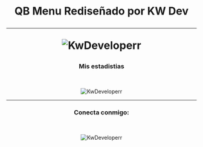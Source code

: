 <h1 align="center"QB Menu Redesigned</h1>

<p align="center" >QB Menu Rediseñado por KW Dev</p>


<hr width="100%" align="right">

<img align="center" src="https://i.postimg.cc/zvW02gg4/Captura-de-pantalla-2024-08-09-205324.png" alt="KwDeveloperr" align="center"/></p>

<h3 align="center">Mis estadistias</h3>
<br align="center">
<p align="center"><img align="center" src="https://github-readme-stats.vercel.app/api/top-langs?username=KwDeveloperr&show_icons=true&theme=dark&locale=en&layout=compact" alt="KwDeveloperr" align="center"/></p>

<hr width="100%" >
<h3 align="center">Conecta conmigo:</h3>
<p align="center">
</p>
<br>
<p align="center"> <img src="https://komarev.com/ghpvc/?username=KwDeveloperr&label=Profile%20views&color=0e75b6&style=flat" alt="KwDeveloperr" /> </p>
